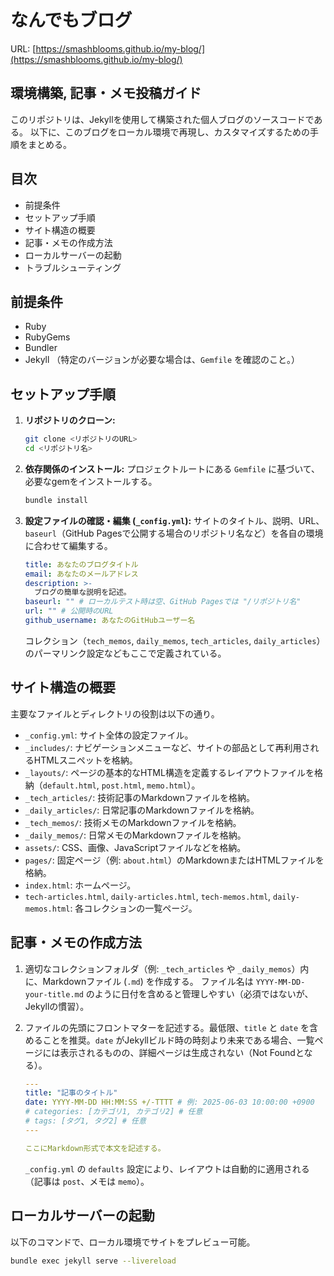 # なんでもブログ

URL: [https://smashblooms.github.io/my-blog/](https://smashblooms.github.io/my-blog/)

## 環境構築, 記事・メモ投稿ガイド

このリポジトリは、Jekyllを使用して構築された個人ブログのソースコードである。
以下に、このブログをローカル環境で再現し、カスタマイズするための手順をまとめる。

## 目次

- 前提条件
- セットアップ手順
- サイト構造の概要
- 記事・メモの作成方法
- ローカルサーバーの起動
- トラブルシューティング

## 前提条件

- Ruby
- RubyGems
- Bundler
- Jekyll
  （特定のバージョンが必要な場合は、`Gemfile` を確認のこと。）

## セットアップ手順

1.  **リポジトリのクローン:**
    ```bash
    git clone <リポジトリのURL>
    cd <リポジトリ名>
    ```

2.  **依存関係のインストール:**
    プロジェクトルートにある `Gemfile` に基づいて、必要なgemをインストールする。
    ```bash
    bundle install
    ```

3.  **設定ファイルの確認・編集 (`_config.yml`):**
    サイトのタイトル、説明、URL、`baseurl`（GitHub Pagesで公開する場合のリポジトリ名など）を各自の環境に合わせて編集する。
    ```yaml
    title: あなたのブログタイトル
    email: あなたのメールアドレス
    description: >-
      ブログの簡単な説明を記述。
    baseurl: "" # ローカルテスト時は空、GitHub Pagesでは "/リポジトリ名"
    url: "" # 公開時のURL
    github_username: あなたのGitHubユーザー名
    ```
    コレクション（`tech_memos`, `daily_memos`, `tech_articles`, `daily_articles`）のパーマリンク設定などもここで定義されている。

## サイト構造の概要

主要なファイルとディレクトリの役割は以下の通り。

- `_config.yml`: サイト全体の設定ファイル。
- `_includes/`: ナビゲーションメニューなど、サイトの部品として再利用されるHTMLスニペットを格納。
- `_layouts/`: ページの基本的なHTML構造を定義するレイアウトファイルを格納（`default.html`, `post.html`, `memo.html`）。
- `_tech_articles/`: 技術記事のMarkdownファイルを格納。
- `_daily_articles/`: 日常記事のMarkdownファイルを格納。
- `_tech_memos/`: 技術メモのMarkdownファイルを格納。
- `_daily_memos/`: 日常メモのMarkdownファイルを格納。
- `assets/`: CSS、画像、JavaScriptファイルなどを格納。
- `pages/`: 固定ページ（例: `about.html`）のMarkdownまたはHTMLファイルを格納。
- `index.html`: ホームページ。
- `tech-articles.html`, `daily-articles.html`, `tech-memos.html`, `daily-memos.html`: 各コレクションの一覧ページ。

## 記事・メモの作成方法

1.  適切なコレクションフォルダ（例: `_tech_articles` や `_daily_memos`）内に、Markdownファイル (`.md`) を作成する。
    ファイル名は `YYYY-MM-DD-your-title.md` のように日付を含めると管理しやすい（必須ではないが、Jekyllの慣習）。

2.  ファイルの先頭にフロントマターを記述する。最低限、`title` と `date` を含めることを推奨。`date` がJekyllビルド時の時刻より未来である場合、一覧ページには表示されるものの、詳細ページは生成されない（Not Foundとなる）。
    ```yaml
    ---
    title: "記事のタイトル"
    date: YYYY-MM-DD HH:MM:SS +/-TTTT # 例: 2025-06-03 10:00:00 +0900
    # categories: [カテゴリ1, カテゴリ2] # 任意
    # tags: [タグ1, タグ2] # 任意
    ---

    ここにMarkdown形式で本文を記述する。
    ```
    `_config.yml` の `defaults` 設定により、レイアウトは自動的に適用される（記事は `post`、メモは `memo`）。

## ローカルサーバーの起動

以下のコマンドで、ローカル環境でサイトをプレビュー可能。
```bash
bundle exec jekyll serve --livereload